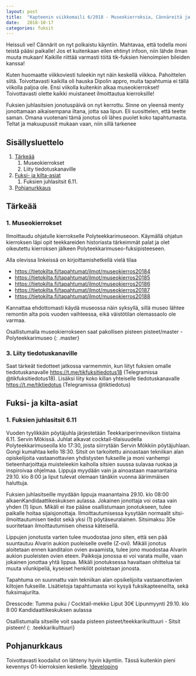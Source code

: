 ```yaml
---
layout: post
title:  "Kapteenin viikkomaili 6/2018 - Museokierroksia, Cännäreitä ja kouluhommia"
date:   2018-10-17
categories: fuksit
---
```


Heissuli vei! Cännärit on nyt polkaistu käyntiin. Mahtavaa, että todella moni teistä pääsi paikalle! Jos et kuitenkaan eilen ehtinyt infoon, niin lähde ilman muuta mukaan! Kaikille riittää varmasti töitä tik-fuksien hienoimpien bileiden kanssa! 

Kuten huomaatte viikkoviesti tuleekin nyt näin keskellä viikkoa. Pahoittelen siitä. Toivottavasti kaikilla oli hauska Dipolin appro, muita tapahtumia ei tällä viikolla paljoa ole. Ensi viikolla kuitenkin alkaa museokierrokset! Toivottavasti olette kaikki muistaneet ilmoittautua kierroksille!

Fuksien juhlasitsien jonotuspäivä on nyt kerrottu. Sinne on yleensä menty jonottamaan aikaisempana iltana, jotta saa lipun. Eli suosittelen, että teette saman. Omana vuotenani tämä jonotus oli lähes puolet koko tapahtumasta. Teltat ja makuupussit mukaan vaan, niin sillä tarkenee

## Sisällysluettelo
1.	[Tärkeää](#tärkeää)
	1. Museokierrokset
	2. Liity tiedotuskanaville
2. [Fuksi- ja kilta-asiat](#fuksi--ja-kilta-asiat)
	1. Fuksien juhlasitsit 6.11.
3. [Pohjanurkkaus](#pohjanurkkaus)

## Tärkeää

### 1. Museokierrokset
Ilmoittaudu ohjatulle kierrokselle Polyteekkarimuseoon. Käymällä ohjatun kierroksen läpi opit teekkareiden historiasta tärkeimmät palat ja olet oikeutettu kierroksen jälkeen Polyteekkarimuseo-fuksipisteeseen.

Alla olevissa linkeissä on kirjoittamishetkellä vielä tilaa
* <https://tietokilta.fi/tapahtumat/ilmot/museokierros20184>
* <https://tietokilta.fi/tapahtumat/ilmot/museokierros20185>
* <https://tietokilta.fi/tapahtumat/ilmot/museokierros20186>
* <https://tietokilta.fi/tapahtumat/ilmot/museokierros20187>
* <https://tietokilta.fi/tapahtumat/ilmot/museokierros20188>

Kannattaa ehdottomasti käydä museossa näin syksyllä, sillä museo lähtee remontin alta pois vuoden vaihteessa, eikä väistötilan olemassaolo ole varmaa.

Osallistumalla museokierrokseen saat pakollisen pisteen pisteet/master - Polyteekkarimuseo
{: .master}

### 3. Liity tiedotuskanaville
Saat tärkeät tiedotteet jatkossa varmemmin, kun liityt fuksien omalle tiedotuskanavalle <https://t.me/tikfuksitiedotus18> (Telegramissa @tikfuksitiedotus18). Lisäksi liity koko killan yhteiselle tiedotuskanavalle <https://t.me/tiktiedotus> (Telegramissa @tiktiedotus)

## Fuksi- ja kilta-asiat

### 1. Fuksien juhlasitsit 6.11
Vuoden tyylikkäin pöytäjuhla järjestetään Teekkariperinneviikon tiistaina 6.11. Servin Mökissä. Juhlat alkavat cocktail-tilaisuudella Polyteekkarimuseolla klo 17:30, josta siirrytään Servin Mökkiin pöytäjuhlaan. Gongi kumahtaa kello 18:30. Sitsit on tarkoitettu ainoastaan tekniikan alan opiskelijoita vastaanottavien yhdistysten fukseille ja moni vanhempi tieteenharjoittaja muisteleekin kaiholla sitsien suussa sulavaa ruokaa ja inspiroivaa ohjelmaa. Lippuja myydään vain ja ainoastaan maanantaina 29.10. klo 8:00 ja liput tulevat olemaan tänäkin vuonna äärimmäisen haluttuja.

Fuksien juhlasitseille myydään lippuja maanantaina 29.10. klo 08:00 alkaenKandidaattikeskuksen aulassa. Jokainen jonottaja voi ostaa vain yhden (1) lipun. Mikäli ei itse pääse osallistumaan jonotukseen, tulee paikalle hoitaa sijaisjonottaja. Ilmoittautumisessa kysytään normaalit sitsi-ilmoittautumisen tiedot sekä yksi (1) pöytäseuralainen. 
Sitsimaksu 30e suoritetaan ilmoittautumisen ohessa käteisellä.

Lippujen jonotusta varten tulee muodostaa jono siten, että sen pää suuntautuu Alvarin aukion puoleiselle ovelle (Z-ovi). Mikäli jonotus aloitetaan ennen kanditalon ovien avaamista, tulee jono muodostaa Alvarin aukion puoleisten ovien eteen. Paikkoja jonossa ei voi varata muille, vaan jokainen jonottaa yhtä lippua. Mikäli jonotuksessa havaitaan ohittelua tai muuta vilunkipeliä, kyseiset henkilöt poistetaan jonosta.

Tapahtuma on suunnattu vain tekniikan alan opsikelijoita vastaanottavien kiltojen fukseille. Lisätietoja tapahtumasta voi kysyä fuksikapteeneilta, sekä fuksimajurilta.

Dresscode: Tumma puku / Cocktail-mekko
Liput 30€
Lipunmyynti 29.10. klo 8:00 Kandidaattikeskuksen aulassa

Osallistumalla sitseille voit saada pisteen pisteet/teekkarikulttuuri - Sitsit pisteen!
{: .teekkarikulttuuri}

## Pohjanurkkaus
Toivottavasti koodailut on lähteny hyvin käyntiin. Tässä kuitenkin pieni kevennys O1-kierroksien keskelle.
[!developing](../assets/201806/developing.jpg)